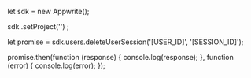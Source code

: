 let sdk = new Appwrite();

sdk
    .setProject('')
;

let promise = sdk.users.deleteUserSession('[USER_ID]', '[SESSION_ID]');

promise.then(function (response) {
    console.log(response);
}, function (error) {
    console.log(error);
});
